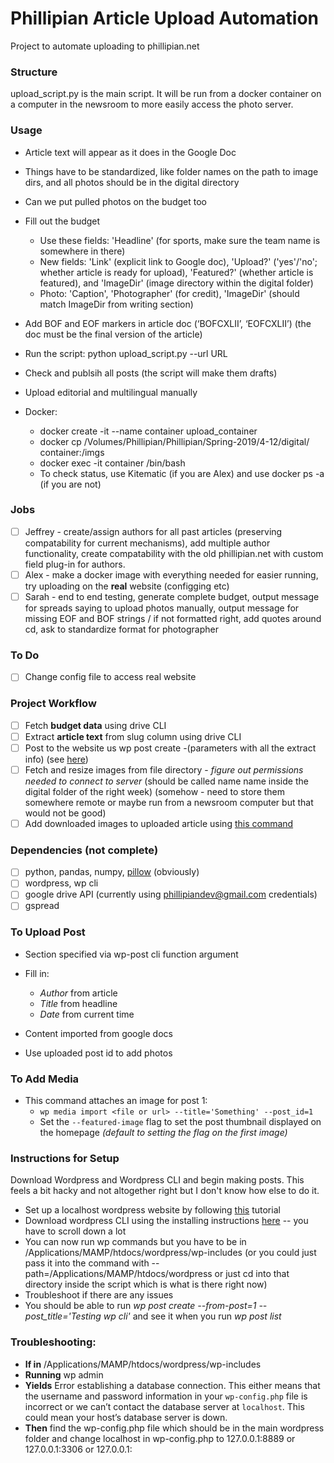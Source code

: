 # Phillipian Article Upload Automation
Project to automate uploading to phillipian.net
### Structure
upload_script.py is the main script. It will be run from a docker container on a computer in the newsroom to more easily access the photo server.
### Usage
- Article text will appear as it does in the Google Doc
- Things have to be standardized, like folder names on the path to image dirs, and all photos should be in the digital directory
- Can we put pulled photos on the budget too
- Fill out the budget
  - Use these fields: 'Headline' (for sports, make sure the team name is somewhere in there)
  - New fields: 'Link' (explicit link to Google doc), 'Upload?' ('yes'/'no'; whether article is ready for upload), 'Featured?' (whether article is featured), and 'ImageDir' (image directory within the digital folder)
  - Photo: 'Caption', 'Photographer' (for credit), 'ImageDir' (should match ImageDir from writing section)
- Add BOF and EOF markers in article doc (‘BOFCXLII’, ‘EOFCXLII’) (the doc must be the final version of the article)
- Run the script: python upload_script.py --url URL
- Check and publsih all posts (the script will make them drafts)
- Upload editorial and multilingual manually

- Docker: 
  - docker create -it --name container upload_container
  - docker cp /Volumes/Phillipian/Phillipian/Spring-2019/4-12/digital/ container:/imgs
  - docker exec -it container /bin/bash
  - To check status, use Kitematic (if you are Alex) and use docker ps -a (if you are not)
### Jobs
- [ ] Jeffrey - create/assign authors for all past articles (preserving compatability for current mechanisms), add multiple author functionality, create compatability with the old phillipian.net with custom field plug-in for authors.
- [ ] Alex - make a docker image with everything needed for easier running, try uploading on the **real** website (configging etc)
- [ ] Sarah - end to end testing, generate complete budget, output message for spreads saying to upload photos manually, output message for missing EOF and BOF strings / if not formatted right, add quotes around cd, ask to standardize format for photographer
### To Do
- [ ] Change config file to access real website
### Project Workflow
- [ ] Fetch **budget data** using drive CLI 
- [ ] Extract **article text** from slug column using drive CLI
- [ ] Post to the website us wp post create -(parameters with all the extract info) (see [here](https://developer.wordpress.org/cli/commands/post/create/))
- [ ] Fetch and resize images from file directory - _figure out permissions needed to connect to server_ (should be called name name inside the digital folder of the right week) (somehow - need to store them somewhere remote or maybe run from a newsroom computer but that would not be good)
- [ ] Add downloaded images to uploaded article using [this command](https://developer.wordpress.org/cli/commands/media/import/)
### Dependencies (not complete)
- [ ] python, pandas, numpy, [pillow](https://github.com/python-pillow/Pillow) (obviously)
- [ ] wordpress, wp cli
- [ ] google drive API (currently using phillipiandev@gmail.com credentials)
- [ ] gspread
### To Upload Post
- Section specified via wp-post cli function argument
- Fill in:
  - _Author_ from article
  - _Title_ from headline
  - _Date_ from current time
- Content imported from google docs

- Use uploaded post id to add photos
### To Add Media
- This command attaches an image for post 1:
  - `wp media import <file or url> --title='Something' --post_id=1`
  - Set the `--featured-image` flag to set the post thumbnail displayed on the homepage _(default to setting the flag on the first image)_

### Instructions for Setup
Download Wordpress and Wordpress CLI and begin making posts. This feels a bit hacky and not altogether right but I don't know how else to do it.
- Set up a localhost wordpress website by following [this](https://crunchify.com/how-to-install-wordpress-locally-on-mac-os-x-using-mamp/) tutorial
- Download wordpress CLI using the installing instructions [here](https://wp-cli.org/) -- you have to scroll down a lot
- You can now run wp commands but you have to be in /Applications/MAMP/htdocs/wordpress/wp-includes (or you could just pass it into the command with --path=/Applications/MAMP/htdocs/wordpress or just cd into that directory inside the script which is what is there right now)
- Troubleshoot if there are any issues
- You should be able to run _wp post create --from-post=1 --post_title='Testing wp cli'_ and see it when you run _wp post list_

### Troubleshooting:
- **If in** /Applications/MAMP/htdocs/wordpress/wp-includes
- **Running** wp admin
- **Yields** Error establishing a database connection. This either means that the username and password information in your `wp-config.php` file is incorrect or we can’t contact the database server at `localhost`. This could mean your host’s database server is down.
- **Then** find the wp-config.php file which should be in the main wordpress folder and change localhost in wp-config.php to 127.0.0.1:8889 or 127.0.0.1:3306 or 127.0.0.1:<whatever port you have on MAMP>
